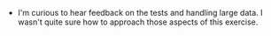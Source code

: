 - I'm curious to hear feedback on the tests and handling large data. I wasn't quite sure how to approach those aspects of this exercise.
